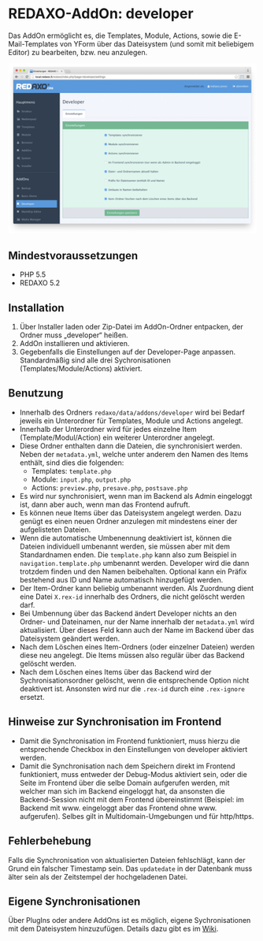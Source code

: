 REDAXO-AddOn: developer
=======================

Das AddOn ermöglicht es, die Templates, Module, Actions, sowie die E-Mail-Templates von YForm über das Dateisystem (und somit mit beliebigem Editor) zu bearbeiten, bzw. neu anzulegen.

![Screenshot](https://raw.githubusercontent.com/FriendsOfREDAXO/developer/assets/developer.png)

Mindestvoraussetzungen
----------------------

* PHP 5.5
* REDAXO 5.2

Installation
------------

1. Über Installer laden oder Zip-Datei im AddOn-Ordner entpacken, der Ordner muss „developer“ heißen.
2. AddOn installieren und aktivieren.
3. Gegebenfalls die Einstellungen auf der Developer-Page anpassen. Standardmäßig sind alle drei Sychronisationen (Templates/Module/Actions) aktiviert.

Benutzung
---------

* Innerhalb des Ordners `redaxo/data/addons/developer` wird bei Bedarf jeweils ein Unterordner für Templates, Module und Actions angelegt.
* Innerhalb der Unterordner wird für jedes einzelne Item (Template/Modul/Action) ein weiterer Unterordner angelegt.
* Diese Ordner enthalten dann die Dateien, die synchronisiert werden. Neben der `metadata.yml`, welche unter anderem den Namen des Items enthält, sind dies die folgenden:
    - Templates: `template.php`
    - Module: `input.php`, `output.php`
    - Actions: `preview.php`, `presave.php`, `postsave.php`
* Es wird nur synchronisiert, wenn man im Backend als Admin eingeloggt ist, dann aber auch, wenn man das Frontend aufruft.
* Es können neue Items über das Dateisystem angelegt werden. Dazu genügt es einen neuen Ordner anzulegen mit mindestens einer der aufgelisteten Dateien.
* Wenn die automatische Umbenennung deaktiviert ist, können die Dateien individuell umbenannt werden, sie müssen aber mit dem Standardnamen enden. Die `template.php` kann also zum Beispiel in `navigation.template.php` umbenannt werden. Developer wird die dann trotzdem finden und den Namen beibehalten. Optional kann ein Präfix bestehend aus ID und Name automatisch hinzugefügt werden.
* Der Item-Ordner kann beliebig umbenannt werden. Als Zuordnung dient eine Datei `X.rex-id` innerhalb des Ordners, die nicht gelöscht werden darf.
* Bei Umbennung über das Backend ändert Developer nichts an den Ordner- und Dateinamen, nur der Name innerhalb der `metadata.yml` wird aktualisiert. Über dieses Feld kann auch der Name im Backend über das Dateisystem geändert werden.
* Nach dem Löschen eines Item-Ordners (oder einzelner Dateien) werden diese neu angelegt. Die Items müssen also regulär über das Backend gelöscht werden.
* Nach dem Löschen eines Items über das Backend wird der Sychronisationsordner gelöscht, wenn die entsprechende Option nicht deaktivert ist. Ansonsten wird nur die `.rex-id` durch eine `.rex-ignore` ersetzt.


Hinweise zur Synchronisation im Frontend
------------
* Damit die Synchronisation im Frontend funktioniert, muss hierzu die entsprechende Checkbox in den Einstellungen von developer aktiviert werden.
* Damit die Synchronisation nach dem Speichern direkt im Frontend funktioniert, muss entweder der Debug-Modus aktiviert sein, oder die Seite im Frontend über die selbe Domain aufgerufen werden, mit welcher man sich im Backend eingeloggt hat, da ansonsten die Backend-Session nicht mit dem Frontend übereinstimmt (Beispiel: im Backend mit www. eingeloggt aber das Frontend ohne www. aufgerufen). Selbes gilt in Multidomain-Umgebungen und für http/https.


Fehlerbehebung
---------
Falls die Synchronisation von aktualisierten Dateien fehlschlägt, kann der Grund ein falscher Timestamp sein. Das `updatedate` in der Datenbank muss älter sein als der Zeitstempel der hochgeladenen Datei.


Eigene Synchronisationen
------------------------

Über PlugIns oder andere AddOns ist es möglich, eigene Sychronisationen mit dem Dateisystem hinzuzufügen. Details dazu gibt es im [Wiki](https://github.com/friendsofredaxo/developer/wiki/Eigene-Synchronisationen).
